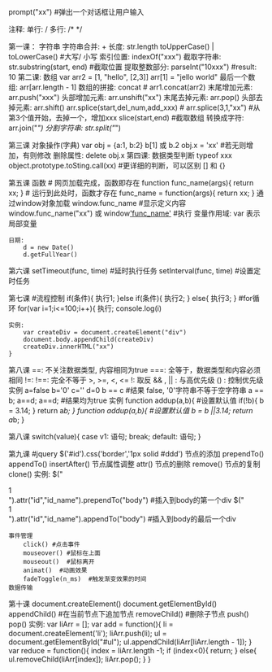 prompt("xx") #弹出一个对话框让用户输入

注释: 
	单行: /
	多行: /*  */

第一课： 字符串 
	字符串合并: + 
	长度: str.length
	toUpperCase() | toLowerCase()  #大写/ 小写
	索引位置: indexOf("xxx")
	截取字符串: str.substring(start, end)  #截取位置
	提取整数部分: parseInt("10xxx")  #result: 10 
第二课: 数组
	var arr2 = [1, "hello", [2,3]]
	arr[1] = "jello world"
	最后一个数组: arr[arr.length - 1]
	数组的拼接: concat # arr1.concat(arr2)
	末尾增加元素:  arr.push("xxx")
	头部增加元素: arr.unshift("xx")
	末尾去掉元素: arr.pop()
	头部去掉元素: arr.shift()
	arr.splice(start,del_num,add_xxx)  # arr.splice(3,1,"xx") #从第3个值开始，去掉一个，增加xxx
	slice(start,end) #截取数组
	转换成字符: arr.join("_")
	分割字符串: str.split("_")
	
第三课 对象操作(字典)
	var obj = {a:1, b:2}
	b[1] 或 b.2 
	obj.x = 'xx' #若无则增加，有则修改
	删除属性: delete obj.x 
第四课: 数据类型判断
	typeof xxx
	object.prototype.toSting.call(xx) #更详细的判断，可以区别 [] 和 {}
	
第五课 函数
	# 网页加载完成，函数即存在
	function func_name(args){
		return xx;
	}
	# 运行到此处时，函数才存在
	func_name = function(args){
		return xx;
	}
	通过window对象加载
		window.func_name  #显示定义内容
		window.func_name("xx") 或 window['func_name']("xx")  #执行
	变量作用域: var 表示局部变量
	
	日期:
		d = new Date()
		d.getFullYear()
第六课	
	setTimeout(func, time) #延时执行任务
	setInterval(func, time) #设置定时任务
	
第七课
	#流程控制
	if(条件){
		执行1;
	}else if(条件){
		执行2;
	}
	else{
		执行3;
	}
	#for循环
	for(var i=1;i<=100;i++){
		执行;
		console.log(i)
		
	实例:
		var createDiv = document.createElement("div")
		document.body.appendChild(createDiv)
		createDiv.innerHTML("xx")
	}
	
第八课
	==:  不关注数据类型, 内容相同为true
	===: 全等于，数据类型和内容必须相同
	!=:
	!==: 完全不等于
	>, >=, <, <=
	!: 取反
	&& , || : 与高优先级
	() : 控制优先级
	实例
		a=false
		b='0'
		c=''
		d=0
		b == c #结果 false, '0'字符串不等于空字符串
		a == b; a==d; a==d; #结果均为true
	实例
		function addup(a,b){
			#设置默认值
			if(!b){
				b = 3.14;
			}
			return a*b;
		}
		function addup(a,b){
			#设置默认值
			b = b ||3.14;
			return a*b;
		}
		
第八课	
	switch(value){
		case v1:
			语句;
			break;
		default:
			语句;
	}
	
第九课
	#jquery
	$('#id').css('border','1px solid #ddd')
	节点的添加
		prependTo()
		appendTo()
		insertAfter()
	节点属性调整
		attr()
	节点的删除
		remove()
	节点的复制
		clone()
	实例:
		$("<div>1</div>").attr("id","id_name").prependTo("body")  #插入到body的第一个div
		$("<div>1</div>").attr("id","id_name").appendTo("body")  #插入到body的最后一个div
		
	事件管理	 
		click() #点击事件
		mouseover() #鼠标在上面
		mouseout()  #鼠标离开
		animat()  #动画效果
		fadeToggle(n_ms)  #触发渐变效果的时间
	数据传输

第十课
	document.createElement()
	document.getElementById()
	appendChild() #在当前节点下追加节点
	removeChild() #删除子节点
	push()
	pop()
	实例:
		var liArr = [];
		var add = function(){
			li = document.createElement('li');
			liArr.push(li);
			ul = document.getElementById("#ul");
			ul.appendChild(liArr[liArr.length - 1]);
		}
		var reduce = function(){
			index = liArr.length -1;
			if (index<0){
				return;
			}
			else{
				ul.removeChild(liArr[index]);
				liArr.pop();
			}
		}
